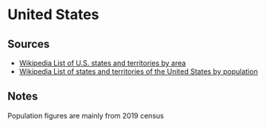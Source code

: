 # United States

## Sources
* [Wikipedia List of U.S. states and territories by area](https://en.wikipedia.org/wiki/List_of_U.S._states_and_territories_by_area)
* [Wikipedia List of states and territories of the United States by population](https://en.wikipedia.org/wiki/List_of_states_and_territories_of_the_United_States_by_population)
## Notes
Population figures are mainly from 2019 census
